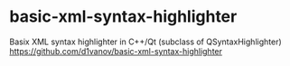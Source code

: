 # basic-xml-syntax-highlighter

Basix XML syntax highlighter in C++/Qt (subclass of QSyntaxHighlighter)
https://github.com/d1vanov/basic-xml-syntax-highlighter
